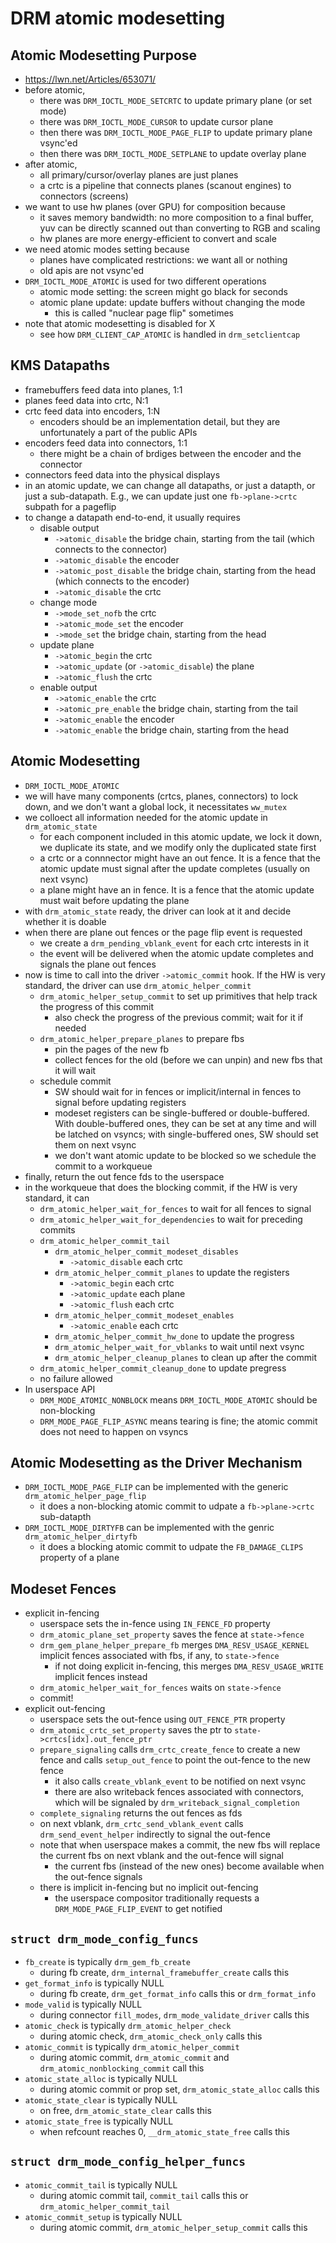 DRM atomic modesetting
======================

## Atomic Modesetting Purpose

- <https://lwn.net/Articles/653071/>
- before atomic,
  - there was `DRM_IOCTL_MODE_SETCRTC` to update primary plane (or set mode)
  - there was `DRM_IOCTL_MODE_CURSOR` to update cursor plane
  - then there was `DRM_IOCTL_MODE_PAGE_FLIP` to update primary plane vsync'ed
  - then there was `DRM_IOCTL_MODE_SETPLANE` to update overlay plane
- after atomic,
  - all primary/cursor/overlay planes are just planes
  - a crtc is a pipeline that connects planes (scanout engines) to connectors
    (screens)
- we want to use hw planes (over GPU) for composition because
  - it saves memory bandwidth: no more composition to a final buffer, yuv can
    be directly scanned out than converting to RGB and scaling
  - hw planes are more energy-efficient to convert and scale
- we need atomic modes setting because
  - planes have complicated restrictions: we want all or nothing
  - old apis are not vsync'ed
- `DRM_IOCTL_MODE_ATOMIC` is used for two different operations
  - atomic mode setting: the screen might go black for seconds
  - atomic plane update: update buffers without changing the mode
    - this is called "nuclear page flip" sometimes
- note that atomic modesetting is disabled for X
  - see how `DRM_CLIENT_CAP_ATOMIC` is handled in `drm_setclientcap`

## KMS Datapaths

- framebuffers feed data into planes, 1:1
- planes feed data into crtc, N:1
- crtc feed data into encoders, 1:N
  - encoders should be an implementation detail, but they are unfortunately a
    part of the public APIs
- encoders feed data into connectors, 1:1
  - there might be a chain of brdiges between the encoder and the connector
- connectors feed data into the physical displays
- in an atomic update, we can change all datapaths, or just a datapth, or just
  a sub-datapath.  E.g., we can update just one `fb->plane->crtc` subpath for
  a pageflip
- to change a datapath end-to-end, it usually requires
  - disable output
    - `->atomic_disable` the bridge chain, starting from the tail (which
      connects to the connector)
    - `->atomic_disable` the encoder
    - `->atomic_post_disable` the bridge chain, starting from the head (which
      connects to the encoder)
    - `->atomic_disable` the crtc
  - change mode
    - `->mode_set_nofb` the crtc
    - `->atomic_mode_set` the encoder
    - `->mode_set` the bridge chain, starting from the head
  - update plane
    - `->atomic_begin` the crtc
    - `->atomic_update` (or `->atomic_disable`) the plane
    - `->atomic_flush` the crtc
  - enable output
    - `->atomic_enable` the crtc
    - `->atomic_pre_enable` the bridge chain, starting from the tail
    - `->atomic_enable` the encoder
    - `->atomic_enable` the bridge chain, starting from the head

## Atomic Modesetting

- `DRM_IOCTL_MODE_ATOMIC`
- we will have many components (crtcs, planes, connectors) to lock down, and
  we don't want a global lock, it necessitates `ww_mutex`
- we colloect all information needed for the atomic update in `drm_atomic_state`
  - for each component included in this atomic update, we lock it down, we
    duplicate its state, and we modify only the duplicated state first
  - a crtc or a connnector might have an out fence.  It is a fence that the
    atomic update must signal after the update completes (usually on next
    vsync)
  - a plane might have an in fence.  It is a fence that the atomic update must
    wait before updating the plane
- with `drm_atomic_state` ready, the driver can look at it and decide whether
  it is doable
- when there are plane out fences or the page flip event is requested
  - we create a `drm_pending_vblank_event` for each crtc interests in it
  - the event will be delivered when the atomic update completes and signals
    the plane out fences
- now is time to call into the driver `->atomic_commit` hook.  If the HW is
  very standard, the driver can use `drm_atomic_helper_commit`
  - `drm_atomic_helper_setup_commit` to set up primitives that help track the
    progress of this commit
    - also check the progress of the previous commit; wait for it if needed
  - `drm_atomic_helper_prepare_planes` to prepare fbs
    - pin the pages of the new fb
    - collect fences for the old (before we can unpin) and new fbs that it
      will wait
  - schedule commit
    - SW should wait for in fences or implicit/internal in fences to signal
      before updating registers
    - modeset registers can be single-buffered or double-buffered.  With
      double-buffered ones, they can be set at any time and will be latched on
      vsyncs; with single-buffered ones, SW should set them on next vsync
    - we don't want atomic update to be blocked so we schedule the commit to
      a workqueue
- finally, return the out fence fds to the userspace
- in the workqueue that does the blocking commit, if the HW is very
  standard, it can
  - `drm_atomic_helper_wait_for_fences` to wait for all fences to signal
  - `drm_atomic_helper_wait_for_dependencies` to wait for preceding commits
  - `drm_atomic_helper_commit_tail`
    - `drm_atomic_helper_commit_modeset_disables`
      - `->atomic_disable` each crtc
    - `drm_atomic_helper_commit_planes` to update the registers
      - `->atomic_begin` each crtc
      - `->atomic_update` each plane
      - `->atomic_flush` each crtc
    - `drm_atomic_helper_commit_modeset_enables`
      - `->atomic_enable` each crtc
    - `drm_atomic_helper_commit_hw_done` to update the progress
    - `drm_atomic_helper_wait_for_vblanks` to wait until next vsync
    - `drm_atomic_helper_cleanup_planes` to clean up after the commit
  - `drm_atomic_helper_commit_cleanup_done` to update pregress
  - no failure allowed
- In userspace API
  - `DRM_MODE_ATOMIC_NONBLOCK` means `DRM_IOCTL_MODE_ATOMIC` should be
    non-blocking
  - `DRM_MODE_PAGE_FLIP_ASYNC` means tearing is fine; the atomic commit does
    not need to happen on vsyncs

## Atomic Modesetting as the Driver Mechanism

- `DRM_IOCTL_MODE_PAGE_FLIP` can be implemented with the generic
  `drm_atomic_helper_page_flip`
  - it does a non-blocking atomic commit to udpate a `fb->plane->crtc`
    sub-datapth
- `DRM_IOCTL_MODE_DIRTYFB` can be implemented with the genric
  `drm_atomic_helper_dirtyfb`
  - it does a blocking atomic commit to udpate the `FB_DAMAGE_CLIPS` property
    of a plane

## Modeset Fences

- explicit in-fencing
  - userspace sets the in-fence using `IN_FENCE_FD` property
  - `drm_atomic_plane_set_property` saves the fence at `state->fence`
  - `drm_gem_plane_helper_prepare_fb` merges `DMA_RESV_USAGE_KERNEL` implicit
    fences associated with fbs, if any, to `state->fence`
    - if not doing explicit in-fencing, this merges `DMA_RESV_USAGE_WRITE`
      implicit fences instead
  - `drm_atomic_helper_wait_for_fences` waits on `state->fence`
  - commit!
- explicit out-fencing
  - userspace sets the out-fence using `OUT_FENCE_PTR` property
  - `drm_atomic_crtc_set_property` saves the ptr to
    `state->crtcs[idx].out_fence_ptr`
  - `prepare_signaling` calls `drm_crtc_create_fence` to create a new fence
    and calls `setup_out_fence` to point the out-fence to the new fence
    - it also calls `create_vblank_event` to be notified on next vsync
    - there are also writeback fences associated with connectors, which will
      be signaled by `drm_writeback_signal_completion`
  - `complete_signaling` returns the out fences as fds
  - on next vblank, `drm_crtc_send_vblank_event` calls `drm_send_event_helper`
    indirectly to signal the out-fence
  - note that when userspace makes a commit, the new fbs will replace the
    current fbs on next vblank and the out-fence will signal
    - the current fbs (instead of the new ones) become available when the
      out-fence signals
  - there is implicit in-fencing but no implicit out-fencing
    - the userspace compositor traditionally requests a
      `DRM_MODE_PAGE_FLIP_EVENT` to get notified

## `struct drm_mode_config_funcs`

- `fb_create` is typically `drm_gem_fb_create`
  - during fb create, `drm_internal_framebuffer_create` calls this
- `get_format_info` is typically NULL
  - during fb create, `drm_get_format_info` calls this or `drm_format_info`
- `mode_valid` is typically NULL
  - during connector `fill_modes`, `drm_mode_validate_driver` calls this
- `atomic_check` is typically `drm_atomic_helper_check`
  - during atomic check, `drm_atomic_check_only` calls this
- `atomic_commit` is typically `drm_atomic_helper_commit`
  - during atomic commit, `drm_atomic_commit` and
    `drm_atomic_nonblocking_commit` call this
- `atomic_state_alloc` is typically NULL
  - during atomic commit or prop set, `drm_atomic_state_alloc` calls this
- `atomic_state_clear` is typically NULL
  - on free, `drm_atomic_state_clear` calls this
- `atomic_state_free` is typically NULL
  - when refcount reaches 0, `__drm_atomic_state_free` calls this

## `struct drm_mode_config_helper_funcs`

- `atomic_commit_tail` is typically NULL
  - during atomic commit tail, `commit_tail` calls this or
    `drm_atomic_helper_commit_tail`
- `atomic_commit_setup` is typically NULL
  - during atomic commit, `drm_atomic_helper_setup_commit` calls this
